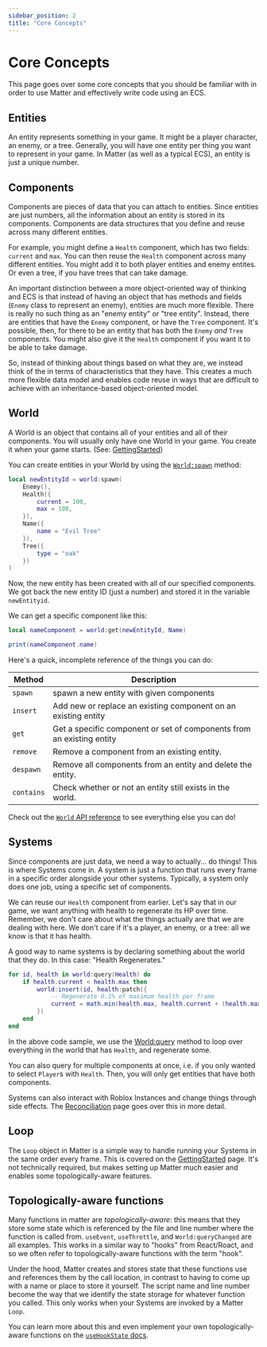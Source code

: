 ```yaml
---
sidebar_position: 2
title: "Core Concepts"
---
```


# Core Concepts

This page goes over some core concepts that you should be familiar with in order to use Matter and effectively write code using an ECS.

## Entities

An entity represents something in your game. It might be a player character, an enemy, or a tree. Generally, you will have one entity per thing you want to represent in your game. In Matter (as well as a typical ECS), an entity is just a unique number.

## Components

Components are pieces of data that you can attach to entities. Since entities are just numbers, all the information about an entity is stored in its components. Components are data structures that you define and reuse across many different entities.

For example, you might define a `Health` component, which has two fields: `current` and `max`. You can then reuse the `Health` component across many different entities. You might add it to both player entities and enemy entites. Or even a tree, if you have trees that can take damage.

An important distinction between a more object-oriented way of thinking and ECS is that instead of having an object that has methods and fields (`Enemy` class to represent an enemy), entities are much more flexible. There is really no such thing as an "enemy entity" or "tree entity". Instead, there are entities that have the `Enemy` component, or have the `Tree` component. It's possible, then, for there to be an entity that has both the `Enemy` *and* `Tree` components. You might also give it the `Health` component if you want it to be able to take damage.

So, instead of thinking about things based on what they are, we instead think of the in terms of characteristics that they have. This creates a much more flexible data model and enables code reuse in ways that are difficult to achieve with an inheritance-based object-oriented model.

## World

A World is an object that contains all of your entities and all of their components. You will usually only have one World in your game. You create it when your game starts. (See: [GettingStarted](/docs/GettingStarted))

You can create entities in your World by using the [`World:spawn`](/api/World#spawn) method:

```lua
local newEntityId = world:spawn(
    Enemy(),
    Health({
        current = 100,
        max = 100,
    }),
    Name({
        name = "Evil Tree"
    }),
    Tree({
        type = "oak"
    })
)
```

Now, the new entity has been created with all of our specified components. We got back the new entity ID (just a number) and stored it in the variable `newEntityid`.

We can get a specific component like this:

```lua
local nameComponent = world:get(newEntityId, Name)

print(nameComponent.name)
```


Here's a quick, incomplete reference of the things you can do:

Method | Description
-------|------------
`spawn` | spawn a new entity with given components
`insert`| Add new or replace an existing  component on an existing entity
`get` | Get a specific component or set of components from an existing entity
`remove` | Remove a component from an existing entity.
`despawn` | Remove all components from an entity and delete the entity.
`contains` | Check whether or not an entity still exists in the world.

Check out the [`World` API reference](/api/World) to see everything else you can do!

## Systems

Since components are just data, we need a way to actually... do things! This is where Systems come in. A system is just a function that runs every frame in a specific order alongside your other systems. Typically, a system only does one job, using a specific set of components.

We can reuse our `Health` component from earlier. Let's say that in our game, we want anything with health to regenerate its HP over time. Remember, we don't care about what the things actually are that we are dealing with here. We don't care if it's a player, an enemy, or a tree: all we know is that it has health.

A good way to name systems is by declaring something about the world that they do. In this case: "Health Regenerates."

```lua title="healthRegenerates.luau"
for id, health in world:query(Health) do
    if health.current < health.max then
        world:insert(id, health:patch({
            -- Regenerate 0.1% of maximum health per frame
            current = math.min(health.max, health.current + (health.max * 0.001))
        })
    end
end
```

In the above code sample, we use the [World:query](/api/World#query) method to loop over everything in the world that has `Health`, and regenerate some.

You can also query for multiple components at once, i.e. if you only wanted to select `Player`s with `Health`. Then, you will only get entities that have both components.

Systems can also interact with Roblox Instances and change things through side effects. The [Reconciliation](/docs/BestPractices/Reconciliation) page goes over this in more detail.

## Loop

The `Loop` object in Matter is a simple way to handle running your Systems in the same order every frame. This is covered on the [GettingStarted](/docs/GettingStarted) page. It's not technically required, but makes setting up Matter much easier and enables some topologically-aware features.

## Topologically-aware functions

Many functions in matter are *topologically-aware*: this means that they store some state which is referenced by the file and line number where the function is called from. `useEvent`, `useThrottle`, and `World:queryChanged` are all examples. This works in a similar way to "hooks" from React/Roact, and so we often refer to topologically-aware functions with the term "hook".

Under the hood, Matter creates and stores state that these functions use and references them by the call location, in contrast to having to come up with a name or place to store it yourself. The script name and line number become the way that we identify the state storage for whatever function you called. This only works when your Systems are invoked by a Matter `Loop`.

You can learn more about this and even implement your own topologically-aware functions on the [`useHookState` docs](/api/Matter#useHookState).
